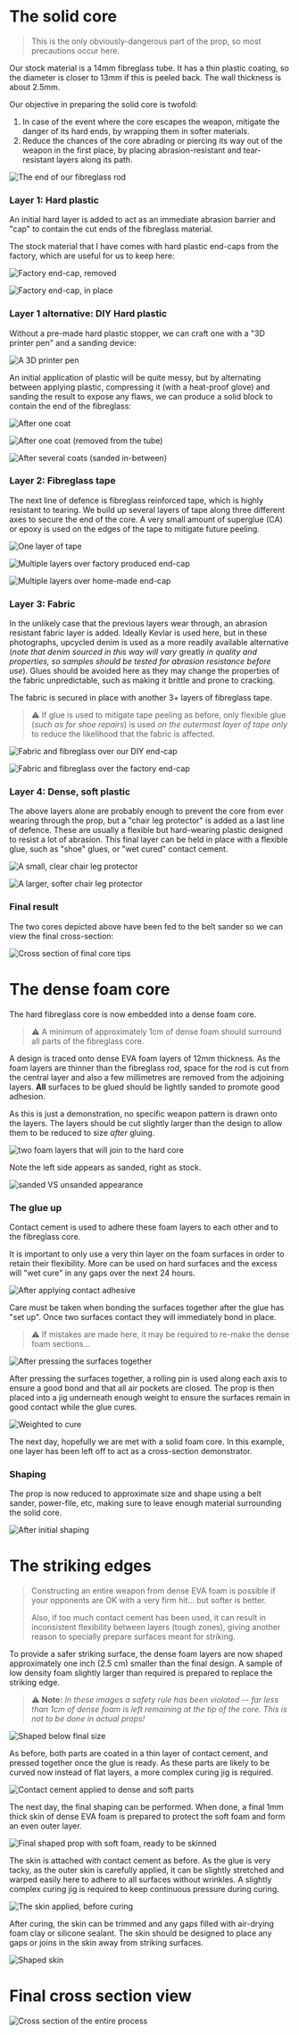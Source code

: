 
# The solid core

> This is the only obviously-dangerous part of the prop, so most precautions occur here.

Our stock material is a 14mm fibreglass tube. It has a thin plastic coating, so the diameter is closer to 13mm if this is peeled back. The wall thickness is about 2.5mm.

Our objective in preparing the solid core is twofold:
1. In case of the event where the core escapes the weapon, mitigate the danger of its hard ends, by wrapping them in softer materials.
2. Reduce the chances of the core abrading or piercing its way out of the weapon in the first place, by placing abrasion-resistant and tear-resistant layers along its path.

![](./images/1.jpg "The end of our fibreglass rod")

### Layer 1: Hard plastic
An initial hard layer is added to act as an immediate abrasion barrier and "cap" to contain the cut ends of the fibreglass material.

The stock material that I have comes with hard plastic end-caps from the factory, which are useful for us to keep here:

![](./images/2.jpg "Factory end-cap, removed")

![](./images/3.jpg "Factory end-cap, in place")

### Layer 1 alternative: DIY Hard plastic
Without a pre-made hard plastic stopper, we can craft one with a "3D printer pen" and a sanding device:

![](./images/6.jpg "A 3D printer pen")

An initial application of plastic will be quite messy, but by alternating between applying plastic, compressing it (with a heat-proof glove) and sanding the result to expose any flaws, we can produce a solid block to contain the end of the fibreglass:

![](./images/8.jpg "After one coat")

![](./images/7.jpg "After one coat (removed from the tube)")

![](./images/9.jpg "After several coats (sanded in-between)")

### Layer 2: Fibreglass tape
The next line of defence is fibreglass reinforced tape, which is highly resistant to tearing. We build up several layers of tape along three different axes to secure the end of the core. A very small amount of superglue (CA) or epoxy is used on the edges of the tape to mitigate future peeling.

![](./images/4.jpg "One layer of tape")

![](./images/5.jpg "Multiple layers over factory produced end-cap")

![](./images/10.jpg "Multiple layers over home-made end-cap")

### Layer 3: Fabric

In the unlikely case that the previous layers wear through, an abrasion resistant fabric layer is added. Ideally Kevlar is used here, but in these photographs, upcycled denim is used as a more readily available alternative (*note that denim sourced in this way will vary* greatly *in quality and properties, so samples should be tested for abrasion resistance before use*). Glues should be avoided here as they may change the properties of the fabric unpredictable, such as making it brittle and prone to cracking.

The fabric is secured in place with another 3+ layers of fibreglass tape.

> ⚠ If glue is used to mitigate tape peeling as before, only flexible glue (*such as for shoe repairs*) is used *on the outermost layer of tape only* to reduce the likelihood that the fabric is affected.

![](./images/11.jpg "Fabric and fibreglass over our DIY end-cap")

![](./images/13.jpg "Fabric and fibreglass over the factory end-cap")

### Layer 4: Dense, soft plastic
The above layers alone are probably enough to prevent the core from ever wearing through the prop, but a "chair leg protector" is added as a last line of defence. These are usually a flexible but hard-wearing plastic designed to resist a lot of abrasion. This final layer can be held in place with a flexible glue, such as "shoe" glues, or "wet cured" contact cement.

![](./images/12.jpg "A small, clear chair leg protector")

![](./images/14.jpg "A larger, softer chair leg protector")

### Final result

The two cores depicted above have been fed to the belt sander so we can view the final cross-section:

![](./images/30.jpg "Cross section of final core tips")

# The dense foam core

The hard fibreglass core is now embedded into a dense foam core.

> ⚠ A minimum of approximately 1cm of dense foam should surround all parts of the fibreglass core.

A design is traced onto dense EVA foam layers of 12mm thickness. As the foam layers are thinner than the fibreglass rod, space for the rod is cut from the central layer and also a few millimetres are removed from the adjoining layers. **All** surfaces to be glued should be lightly sanded to promote good adhesion.

As this is just a demonstration, no specific weapon pattern is drawn onto the layers. The layers should be cut slightly larger than the design to allow them to be reduced to size *after* gluing.

![](./images/15.jpg "two foam layers that will join to the hard core")

Note the left side appears as sanded, right as stock.

![](./images/16.jpg "sanded VS unsanded appearance")

### The glue up

Contact cement is used to adhere these foam layers to each other and to the fibreglass core.

It is important to only use a very thin layer on the foam surfaces in order to retain their flexibility. More can be used on hard surfaces and the excess will "wet cure" in any gaps over the next 24 hours.

![](./images/17.jpg "After applying contact adhesive")

Care must be taken when bonding the surfaces together after the glue has "set up". Once two surfaces contact they will immediately bond in place.

> ⚠ If mistakes are made here, it may be required to re-make the dense foam sections...

![](./images/18.jpg "After pressing the surfaces together")

After pressing the surfaces together, a rolling pin is used along each axis to ensure a good bond and that all air pockets are closed. The prop is then placed into a jig underneath enough weight to ensure the surfaces remain in good contact while the glue cures.

![](./images/19.jpg "Weighted to cure")

The next day, hopefully we are met with a solid foam core. In this example, one layer has been left off to act as a cross-section demonstrator.

### Shaping

The prop is now reduced to approximate size and shape using a belt sander, power-file, etc, making sure to leave enough material surrounding the solid core.

![](./images/21.jpg "After initial shaping")

# The striking edges

> Constructing an entire weapon from dense EVA foam is possible if your opponents are OK with a very firm hit... but softer is better.
> 
> Also, if too much contact cement has been used, it can result in inconsistent flexibility between layers (tough zones), giving another reason to specially prepare surfaces meant for striking.

To provide a safer striking surface, the dense foam layers are now shaped approximately one inch (2.5 cm) smaller than the final design. A sample of low density foam slightly larger than required is prepared to replace the striking edge.

> ⚠ **Note:** *In these images a safety rule has been violated -- far less than 1cm of dense foam is left remaining at the tip of the core. This is not to be done in actual props!*

![](./images/22.jpg "Shaped below final size")

As before, both parts are coated in a thin layer of contact cement, and pressed together once the glue is ready. As these parts are likely to be curved now instead of flat layers, a more complex curing jig is required.

![](./images/23.jpg "Contact cement applied to dense and soft parts")

The next day, the final shaping can be performed. When done, a final 1mm thick skin of dense EVA foam is prepared to protect the soft foam and form an even outer layer.

![](./images/25.jpg "Final shaped prop with soft foam, ready to be skinned")

The skin is attached with contact cement as before. As the glue is very tacky, as the outer skin is carefully applied, it can be slightly stretched and warped easily here to adhere to all surfaces without wrinkles. A slightly complex curing jig is required to keep continuous pressure during curing.

![](./images/26.jpg "The skin applied, before curing")

After curing, the skin can be trimmed and any gaps filled with air-drying foam clay or silicone sealant. The skin should be designed to place any gaps or joins in the skin away from striking surfaces.

![](./images/27.jpg "Shaped skin")

# Final cross section view

![](./images/28.jpg "Cross section of the entire process")
